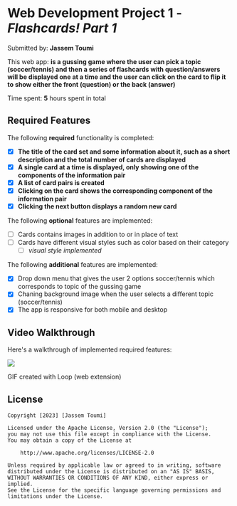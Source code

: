 # Web Development Project 1 - *Flashcards! Part 1*

Submitted by: **Jassem Toumi**

This web app: **is a gussing game where the user can pick a topic (soccer/tennis) and then a series of flashcards with question/answers will be displayed one at a time and the user can click on the card to flip it to show either the front (question) or the back (answer)**

Time spent: **5** hours spent in total

## Required Features

The following **required** functionality is completed:

- [x] **The title of the card set and some information about it, such as a short description and the total number of cards are displayed**
- [x] **A single card at a time is displayed, only showing one of the components of the information pair**
- [x] **A list of card pairs is created**
- [x] **Clicking on the card shows the corresponding component of the information pair**
- [x] **Clicking the next button displays a random new card**

The following **optional** features are implemented:

- [ ] Cards contains images in addition to or in place of text
- [ ] Cards have different visual styles such as color based on their category
  - [ ] *visual style implemented*

The following **additional** features are implemented:

- [x] Drop down menu that gives the user 2 options soccer/tennis which corresponds to topic of the gussing game
- [x] Chaning background image when the user selects a different topic (soccer/tennis)
- [x] The app is responsive for both mobile and desktop

## Video Walkthrough

Here's a walkthrough of implemented required features:

<a href="https://www.loom.com/share/86b74d5905e94b2d827ee6ca40d1fe23">
    <img style="max-width:300px;" src="https://cdn.loom.com/sessions/thumbnails/86b74d5905e94b2d827ee6ca40d1fe23-with-play.gif">
  </a>

<!-- Replace this with whatever GIF tool you used! -->
GIF created with Loop (web extension)


## License

    Copyright [2023] [Jassem Toumi]

    Licensed under the Apache License, Version 2.0 (the "License");
    you may not use this file except in compliance with the License.
    You may obtain a copy of the License at

        http://www.apache.org/licenses/LICENSE-2.0

    Unless required by applicable law or agreed to in writing, software
    distributed under the License is distributed on an "AS IS" BASIS,
    WITHOUT WARRANTIES OR CONDITIONS OF ANY KIND, either express or implied.
    See the License for the specific language governing permissions and
    limitations under the License.
